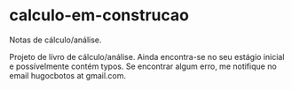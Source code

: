 # calculo-em-construcao
<p>Notas de cálculo/análise.</p>

Projeto de lívro de cálculo/análise. 
Ainda encontra-se no seu estágio inicial e possívelmente contém typos. 
Se encontrar algum erro, me notifique no email hugocbotos at gmail.com.
